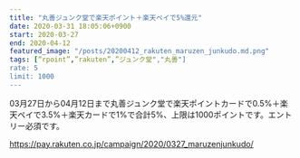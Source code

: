 ```yaml
---
title: "丸善ジュンク堂で楽天ポイント＋楽天ペイで5%還元"
date: 2020-03-31 18:05:06+0900
start: 2020-03-27
end: 2020-04-12
featured_image: "/posts/20200412_rakuten_maruzen_junkudo.md.png"
tags: [“rpoint”,”rakuten”,”ジュンク堂","丸善"]
rate: 5
limit: 1000
---
```

03月27日から04月12日まで丸善ジュンク堂で楽天ポイントカードで0.5%＋楽天ペイで3.5%＋楽天カードで1%で合計5%、上限は1000ポイントです。エントリー必須です。

https://pay.rakuten.co.jp/campaign/2020/0327_maruzenjunkudo/
